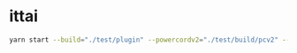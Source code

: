 # ittai

```bash
yarn start --build="./test/plugin" --powercordv2="./test/build/pcv2" --betterdiscord="./test/build/bd"
```
